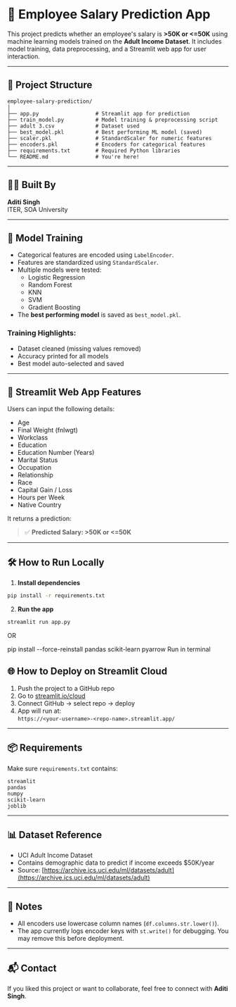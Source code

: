 # 💼 Employee Salary Prediction App

This project predicts whether an employee's salary is **>50K or <=50K** using machine learning models trained on the **Adult Income Dataset**. It includes model training, data preprocessing, and a Streamlit web app for user interaction.

---

## 📁 Project Structure

```
employee-salary-prediction/
│
├── app.py                  # Streamlit app for prediction
├── train_model.py          # Model training & preprocessing script
├── adult 3.csv             # Dataset used
├── best_model.pkl          # Best performing ML model (saved)
├── scaler.pkl              # StandardScaler for numeric features
├── encoders.pkl            # Encoders for categorical features
├── requirements.txt        # Required Python libraries
└── README.md               # You're here!
```

---

## 👩‍💻 Built By
**Aditi Singh**  
ITER, SOA University

---

## 🧠 Model Training

- Categorical features are encoded using `LabelEncoder`.
- Features are standardized using `StandardScaler`.
- Multiple models were tested:
  - Logistic Regression
  - Random Forest
  - KNN
  - SVM
  - Gradient Boosting
- The **best performing model** is saved as `best_model.pkl`.

### Training Highlights:
- Dataset cleaned (missing values removed)
- Accuracy printed for all models
- Best model auto-selected and saved

---

## 🚀 Streamlit Web App Features

Users can input the following details:

- Age
- Final Weight (fnlwgt)
- Workclass
- Education
- Education Number (Years)
- Marital Status
- Occupation
- Relationship
- Race
- Capital Gain / Loss
- Hours per Week
- Native Country

It returns a prediction:

> ✅ **Predicted Salary: >50K or <=50K**

---

## 🛠️ How to Run Locally

1. **Install dependencies**  
```bash
pip install -r requirements.txt
```

2. **Run the app**
```bash
streamlit run app.py  
```

OR 

pip install --force-reinstall pandas scikit-learn pyarrow
Run in terminal

## 🌐 How to Deploy on Streamlit Cloud

1. Push the project to a GitHub repo
2. Go to [streamlit.io/cloud](https://streamlit.io/cloud)
3. Connect GitHub → select repo → deploy
4. App will run at:  
   `https://<your-username>-<repo-name>.streamlit.app/`

---

## 📦 Requirements

Make sure `requirements.txt` contains:

```text
streamlit
pandas
numpy
scikit-learn
joblib
```

---

## 📊 Dataset Reference

- UCI Adult Income Dataset  
- Contains demographic data to predict if income exceeds $50K/year  
- Source: [https://archive.ics.uci.edu/ml/datasets/adult](https://archive.ics.uci.edu/ml/datasets/adult)

---

## 📌 Notes

- All encoders use lowercase column names (`df.columns.str.lower()`).
- The app currently logs encoder keys with `st.write()` for debugging. You may remove this before deployment.

---

## 📬 Contact

If you liked this project or want to collaborate, feel free to connect with **Aditi Singh**.
